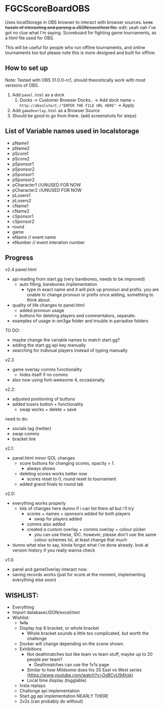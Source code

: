 # FGCScoreBoardOBS

Uses localStorage in OBS browser to interact with browser sources. ~~Less hassle of interacting and parsing a JSON/excel/text file.~~ edit: yeah nah I've got no clue what I'm saying.
Scoreboard for fighting game tournaments, as a html file used for OBS.

This will be useful for people who run offline tournaments, and online tournaments too but please note this is more designed and built for offline. 

## How to set up
Note: Tested with OBS 31.0.0-rc1, should theoretically work with most versions of OBS.

1. Add ```panel.html``` as a dock
   1. Docks -> Customer Browser Docks.. -> Add dock name + ```http://absolute/C:/"ENTER THE FILE URL HERE"``` -> Apply
2. Add ```gameOverlay.html``` as a Browser Source
3. Should be good to go from there. (add screenshots for steps)

## List of Variable names used in localstorage
- pName1
- pName2
- pScore1
- pScore2
- pSponsor1
- pSponsor2
- pSponsor1
- pSponsor2
- pCharacter1 //UNUSED FOR NOW
- pCharacter2 //UNUSED FOR NOW
- pLosers1
- pLosers2
- cName1
- cName2
- cSponsor1
- cSponsor2
- round
- game
- eName // event name
- eNumber // event interation number 


## Progress
v2.4 
panel.html
- api reading from start.gg (very barebones, needs to be improved)
  - auto filling, barebones implementation
    - type in exact name and it will pick up pronoun and prefix. you are unable to change pronoun or prefix once adding, something to think about. 
- quality of life changes to panel.html
  - added pronoun usage
  - buttons for deleting players and commentators, separate. 
- examples of usage in om3ga folder and trouble in parradise folders

TO DO:
- maybe change the variable names to match start.gg? 
- adding the start.gg api key manually
- searching for indiviual players instead of typing manually


v2.3 
- game overlay comms functionality 
  - hides itself if no comms
- also now using font-awesome 4, occasionally. 

v2.2: 
- adjusted positioning of buttons
- added losers button + functionality   
  - swap works + delete + save

need to do:
- socials tag (twitter)
- swap comms 
- bracket link

v2.1:
- panel.html minor QOL changes
  - score buttons for changing scores, opacity = 1. 
    - always shows
  - deleting scores works better now
    - scores reset to 0, round reset to tournament 
  - added grand finals to round tab

v2.0:
- everything works properly
  - lots of changes here dunno if i can list them all but i'll try
    - scores + names + sponsors added for both players
      - swap for players added
    - comms also added
    - created a custom overlay + comms overlay + colour picker
      - you can use these, IDC. however, please don't use the same colour schemes lol, at least change that much 
- dunno what else to say, kinda forgot what i've done already. look at version history if you really wanna check

v1.0:
- panel and gameOverlay interact now. 
- saving records works (just for score at the moment, implementing everything else soon)

## WISHLIST:
- Everything
- Import database/JSON/excel/text
- Wishlist: 
  - ~~1v1s~~
  - Display top 8 bracket, or whole bracket
    - Whole bracket sounds a little too complicated, but worth the challenge
  - Docker will change depending on the scene shown. 
  - Exhibitions
    - Not deathmatches but like team vs team stuff, maybe up to 20 people per team?
      - Deathmatches can use the 1v1s page
    - Similar to how Mildsome does his 3S East vs West series (https://www.youtube.com/watch?v=OsRCyU94hxk) 
    - Local time display (togglable) 
  - Insta replays 
  - Challonge api implementation 
  - Start.gg api implementation NEARLY THERE
  - 2v2s (can probably do without)